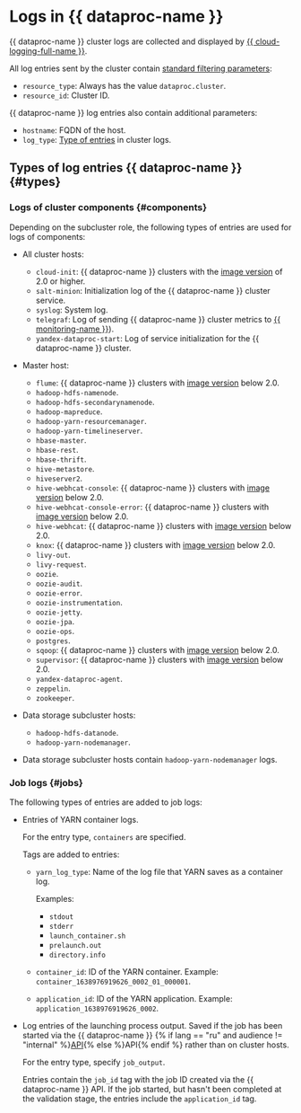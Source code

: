 # Logs in {{ dataproc-name }}

{{ dataproc-name }} cluster logs are collected and displayed by [{{ cloud-logging-full-name }}](../../logging/).

All log entries sent by the cluster contain [standard filtering parameters](../../logging/concepts/filter.md):

* `resource_type`: Always has the value `dataproc.cluster`.
* `resource_id`: Cluster ID.

{{ dataproc-name }} log entries also contain additional parameters:

* `hostname`: FQDN of the host.
* `log_type`: [Type of entries](#log-types) in cluster logs.

## Types of log entries {{ dataproc-name }} {#types}

### Logs of cluster components {#components}

Depending on the subcluster role, the following types of entries are used for logs of components:

* All cluster hosts:
   * `cloud-init`: {{ dataproc-name }} clusters with the [image version](../concepts/environment.md) of 2.0 or higher.
   * `salt-minion`: Initialization log of the {{ dataproc-name }} cluster service.
   * `syslog`: System log.
   * `telegraf`: Log of sending {{ dataproc-name }} cluster metrics to [{{ monitoring-name }}](../../monitoring/)).
   * `yandex-dataproc-start`: Log of service initialization for the {{ dataproc-name }} cluster.

* Master host:
   * `flume`: {{ dataproc-name }} clusters with [image version](../concepts/environment.md) below 2.0.
   * `hadoop-hdfs-namenode`.
   * `hadoop-hdfs-secondarynamenode`.
   * `hadoop-mapreduce`.
   * `hadoop-yarn-resourcemanager`.
   * `hadoop-yarn-timelineserver`.
   * `hbase-master`.
   * `hbase-rest`.
   * `hbase-thrift`.
   * `hive-metastore`.
   * `hiveserver2`.
   * `hive-webhcat-console`: {{ dataproc-name }} clusters with [image version](../concepts/environment.md) below 2.0.
   * `hive-webhcat-console-error`: {{ dataproc-name }} clusters with [image version](../concepts/environment.md) below 2.0.
   * `hive-webhcat`: {{ dataproc-name }} clusters with [image version](../concepts/environment.md) below 2.0.
   * `knox`: {{ dataproc-name }} clusters with [image version](../concepts/environment.md) below 2.0.
   * `livy-out`.
   * `livy-request`.
   * `oozie`.
   * `oozie-audit`.
   * `oozie-error`.
   * `oozie-instrumentation`.
   * `oozie-jetty`.
   * `oozie-jpa`.
   * `oozie-ops`.
   * `postgres`.
   * `sqoop`: {{ dataproc-name }} clusters with [image version](../concepts/environment.md) below 2.0.
   * `supervisor`: {{ dataproc-name }} clusters with [image version](../concepts/environment.md) below 2.0.
   * `yandex-dataproc-agent`.
   * `zeppelin`.
   * `zookeeper`.

* Data storage subcluster hosts:
   * `hadoop-hdfs-datanode`.
   * `hadoop-yarn-nodemanager`.

* Data storage subcluster hosts contain `hadoop-yarn-nodemanager` logs.

### Job logs {#jobs}

The following types of entries are added to job logs:

* Entries of YARN container logs.

  For the entry type, `containers` are specified.

  Tags are added to entries:
    * `yarn_log_type`: Name of the log file that YARN saves as a container log.

      Examples:
         * `stdout`
         * `stderr`
         * `launch_container.sh`
         * `prelaunch.out`
         * `directory.info`
    * `container_id`: ID of the YARN container. Example: `container_1638976919626_0002_01_000001`.
    * `application_id`: ID of the YARN application. Example: `application_1638976919626_0002`.

* Log entries of the launching process output. Saved if the job has been started via the {{ dataproc-name }} {% if lang == "ru" and audience != "internal" %}[API](../../glossary/rest-api.md){% else %}API{% endif %} rather than on cluster hosts.

  For the entry type, specify `job_output`.

  Entries contain the `job_id` tag with the job ID created via the {{ dataproc-name }} API. If the job started, but hasn't been completed at the validation stage, the entries include the `application_id` tag.

